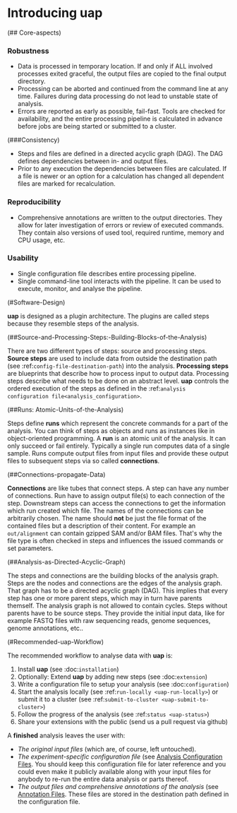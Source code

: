 <!--
  This is the documentation for uap. Please keep lines under
  80 characters if you can and start each sentence on a new line as it 
  decreases maintenance and makes diffs more readable.
-->

# Introducing **uap**

(## Core-aspects)

### Robustness

* Data is processed in temporary location.
  If and only if ALL involved processes exited graceful, the output files are
  copied to the final output directory.
* Processing can be aborted and continued from the command line at any time.
  Failures during data processing do not lead to unstable state of analysis.
* Errors are reported as early as possible, fail-fast.
  Tools are checked for availability, and the entire processing pipeline is
  calculated in advance before jobs are being started or submitted to a cluster.

(###Consistency)

* Steps and files are defined in a directed acyclic graph (DAG).
  The DAG defines dependencies between in- and output files.
* Prior to any execution the dependencies between files are calculated.
  If a file is newer or an option for a calculation has changed all dependent
  files are marked for recalculation.

### Reproducibility

* Comprehensive annotations are written to the output directories.
  They allow for later investigation of errors or review of executed commands.
  They contain also versions of used tool, required runtime, memory and CPU
  usage, etc.

### Usability

* Single configuration file describes entire processing pipeline.
* Single command-line tool interacts with the pipeline.
  It can be used to execute, monitor, and analyse the pipeline.


(#Software-Design)

**uap** is designed as a plugin architecture.
The plugins are called steps because they resemble steps of the analysis.

(##Source-and-Processing-Steps:-Building-Blocks-of-the-Analysis)

There are two different types of steps: source and processing steps.
**Source steps** are used to include data from outside the destination path
(see :ref:`config-file-destination-path`) into the analysis.
**Processing steps** are blueprints that describe how to process input to
output data.
Processing steps describe what needs to be done on an abstract level.
**uap** controls the ordered execution of the steps as defined in the
:ref:`analysis configuration file<analysis_configuration>`.

(##Runs: Atomic-Units-of-the-Analysis)

Steps define **runs** which represent the concrete commands for a part of the
analysis.
You can think of steps as objects and runs as instances like in object-oriented
programming. 
A **run** is an atomic unit of the analysis.
It can only succeed or fail entirely.
Typically a single run computes data of a single sample.
Runs compute output files from input files and provide these output files to
subsequent steps via so called **connections**.

(##Connections-propagate-Data)

**Connections** are like tubes that connect steps.
A step can have any number of connections.
Run have to assign output file(s) to each connection of the step.
Downstream steps can access the connections to get the information which run
created which file.
The names of the connections can be arbitrarily chosen.
The name should **not** be just the file format of the contained files but
a description of their content.
For example an ``out/alignment`` can contain gzipped SAM and/or BAM files.
That's why the file type is often checked in steps and influences the issued
commands or set parameters.

(##Analysis-as-Directed-Acyclic-Graph)

The steps and connections are the building blocks of the analysis graph.
Steps are the nodes and connections are the edges of the analysis graph.
That graph has to be a directed acyclic graph (DAG).
This implies that every step has one or more parent steps, which may in turn
have parents themself.
The analysis graph is not allowed to contain cycles.
Steps without parents have to be source steps.
They provide the initial input data, like for example FASTQ files with raw
sequencing reads, genome sequences, genome annotations, etc..

(#Recommended-uap-Workflow)

The recommended workflow to analyse data with **uap** is:

1. Install **uap** (see :doc:`installation`)
2. Optionally: Extend **uap** by adding new steps (see :doc:`extension`)
3. Write a configuration file to setup your analysis (see
   :doc:`configuration`)
4. Start the analysis locally (see :ref:`run-locally <uap-run-locally>`) or
   submit it to a cluster (see
   :ref:`submit-to-cluster <uap-submit-to-cluster>`)
5. Follow the progress of the analysis (see :ref:`status <uap-status>`)
6. Share your extensions with the public (send us a pull request via github)

A **finished** analysis leaves the user with:

* *The original input files* (which are, of course, left untouched).
* *The experiment-specific configuration file*
(see [Analysis Configuration Files](configuration.md).
  You should keep this configuration file for later reference and you could
  even make it publicly available along with your input files for anybody to
  re-run the entire data analysis or parts thereof.
* *The output files and comprehensive annotations of the analysis*
  (see [Annotation Files](annotation.md).
  These files are stored in the destination path defined in the configuration
  file.
